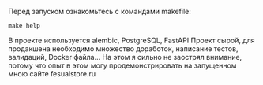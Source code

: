 Перед запуском ознакомьтесь с командами makefile:

```
make help
```

В проекте используется alembic, PostgreSQL, FastAPI
Проект сырой, для продакшена необходимо множество доработок, написание тестов, валидаций, Docker файла... На этом я сильно не заострял внимание, потому что опыт в этом могу продемонстрировать на запущенном мною сайте fesualstore.ru

